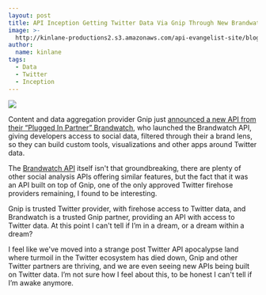 ```yaml
---
layout: post
title: API Inception Getting Twitter Data Via Gnip Through New Brandwatch API
image: >-
  http://kinlane-productions2.s3.amazonaws.com/api-evangelist-site/blog/brandwatch-logo.jpeg
author:
  name: kinlane
tags:
  - Data
  - Twitter
  - Inception
---
```

[![](http://kinlane-productions2.s3.amazonaws.com/api-evangelist-site/blog/brandwatch-logo.jpeg)](http://www.brandwatch.com/api/)

Content and data aggregation provider Gnip just [announced a new API from their “Plugged In Partner” Brandwatch](http://blog.gnip.com/brandwatch-api/), who launched the Brandwatch API, giving developers access to social data, filtered through their a brand lens, so they can build custom tools, visualizations and other apps around Twitter data.

The [Brandwatch API](http://www.brandwatch.com/api/) itself isn't that groundbreaking, there are plenty of other social analysis APIs offering similar features, but the fact that it was an API built on top of Gnip, one of the only approved Twitter firehose providers remaining, I found to be interesting.

Gnip is trusted Twitter provider, with firehose access to Twitter data, and Brandwatch is a trusted Gnip partner, providing an API with access to Twitter data. At this point I can't tell if I’m in a dream, or a dream within a dream?

I feel like we've moved into a strange post Twitter API apocalypse land where turmoil in the Twitter ecosystem has died down, Gnip and other Twitter partners are thriving, and we are even seeing new APIs being built on Twitter data. I’m not sure how I feel about this, to be honest I can't tell if I’m awake anymore.
